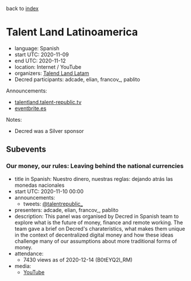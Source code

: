 back to [index](index.md)

# Talent Land Latinoamerica

- language: Spanish
- start UTC: 2020-11-09
- end UTC: 2020-11-12
- location: Internet / YouTube
- organizers: [Talend Land Latam](https://www.talentland.talent-republic.tv)
- Decred participants: adcade, elian, francov_, pablito

Announcements:

- [talentland.talent-republic.tv](https://www.talentland.talent-republic.tv/)
- [eventbrite.es](https://www.eventbrite.es/e/entradas-talent-land-latinoamerica-from-jalisco-125065631671)

Notes:

- Decred was a Silver sponsor

## Subevents

### Our money, our rules: Leaving behind the national currencies

- title in Spanish: Nuestro dinero, nuestras reglas: dejando atrás las monedas nacionales
- start UTC: 2020-11-10 00:00
- announcements:
  - tweets: [@talentrepublic_](https://twitter.com/talentrepublic_/status/1324046492038885376)
- presenters: adcade, elian, francov_, pablito
- description: This panel was organised by Decred in Spanish team to explore what is the future of money, finance and remote working. The team gave a brief on Decred's charateristics, what makes them unique in the context of decentralized digital money and how these ideas challenge many of our assumptions about more traditional forms of money.
- attendance:
  - 7430 views as of 2020-12-14 (B0tEYQ2l_RM)
- media:
  - [YouTube](https://www.youtube.com/watch?v=B0tEYQ2l_RM)

